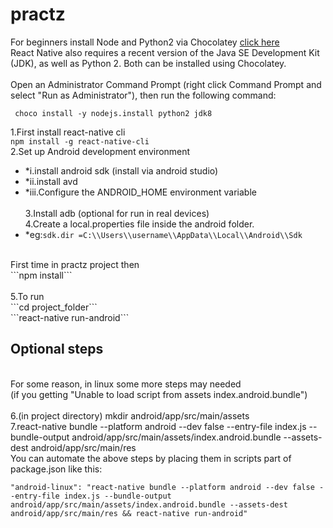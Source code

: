 # practz
For beginners
install Node and Python2 via Chocolatey
<a href="https://chocolatey.org/"> click  here</a><br/>
React Native also requires a recent version of the Java SE Development Kit (JDK), as well as Python 2. Both can be installed using Chocolatey.<br/>
<br/>
Open an Administrator Command Prompt (right click Command Prompt and select "Run as Administrator"), then run the following command:

 ``` choco install -y nodejs.install python2 jdk8```

1.First install react-native cli <br/>
```npm install -g react-native-cli``` <br/>
2.Set up Android development environment <br/>
* *i.install android sdk (install via android studio) <br/>
* *ii.install avd <br/>
* *iii.Configure the ANDROID_HOME environment variable <br/>
     <br/>
3.Install adb (optional for run in real devices) <br/>
4.Create a local.properties file inside the android folder. <br/>
* *eg:```sdk.dir =C:\\Users\\username\\AppData\\Local\\Android\\Sdk``` <br/>
<br/>
First time in practz project then<br/>
```npm install``` <br/>
<br/>
5.To run <br/>
 ```cd project_folder``` <br/>
 ```react-native run-android``` <br/>
 <h2>Optional steps</h2> <br/>
 For some reason, in linux some more steps may needed<br/>
 (if you getting "Unable to load script from assets index.android.bundle")<br/>
<br/>
6.(in project directory) mkdir android/app/src/main/assets<br/>
7.react-native bundle --platform android --dev false --entry-file index.js --bundle-output android/app/src/main/assets/index.android.bundle --assets-dest android/app/src/main/res
<br/>
You can automate the above steps by placing them in scripts part of package.json like this:<br/>

 ``` "android-linux": "react-native bundle --platform android --dev false --entry-file index.js --bundle-output android/app/src/main/assets/index.android.bundle --assets-dest android/app/src/main/res && react-native run-android" ```

